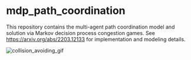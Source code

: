 # mdp_path_coordination

This repository contains the multi-agent path coordination model and solution via Markov decision process congestion games.  See https://arxiv.org/abs/2203.12133 for implementation and modeling details. 


![collision_avoiding_gif](https://user-images.githubusercontent.com/14250787/177344278-7312b291-0ec0-4d4e-90c1-6de6006b048c.gif)
